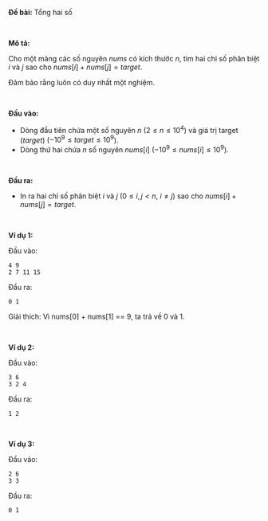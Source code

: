 **Đề bài:** Tổng hai số

&nbsp;

**Mô tả:**

Cho một mảng các số nguyên $nums$ có kích thước $n$, tìm hai chỉ số phân biệt $i$ và $j$ sao cho $nums[i] + nums[j] = target$.

Đảm bảo rằng luôn có duy nhất một nghiệm.

&nbsp;

**Đầu vào:**

- Dòng đầu tiên chứa một số nguyên $n$ ($2 \le n \le 10^4$) và giá trị target ($target$) ($-10^9 \le target \le 10^9$).
- Dòng thứ hai chứa $n$ số nguyên $nums[i]$ ($-10^9 \le nums[i] \le 10^9$).

&nbsp;

**Đầu ra:**

- In ra hai chỉ số phân biệt $i$ và $j$ ($0 \le i, j < n$, $i \ne j$) sao cho $nums[i] + nums[j] = target$.

&nbsp;

**Ví dụ 1:**

Đầu vào:
```
4 9
2 7 11 15
```

Đầu ra:
```
0 1
```
Giải thích: Vì nums[0] + nums[1] == 9, ta trả về 0 và 1.

&nbsp;

**Ví dụ 2:**

Đầu vào:
```
3 6
3 2 4
```

Đầu ra:
```
1 2
```

&nbsp;

**Ví dụ 3:**

Đầu vào:
```
2 6
3 3
```

Đầu ra:
```
0 1
```
